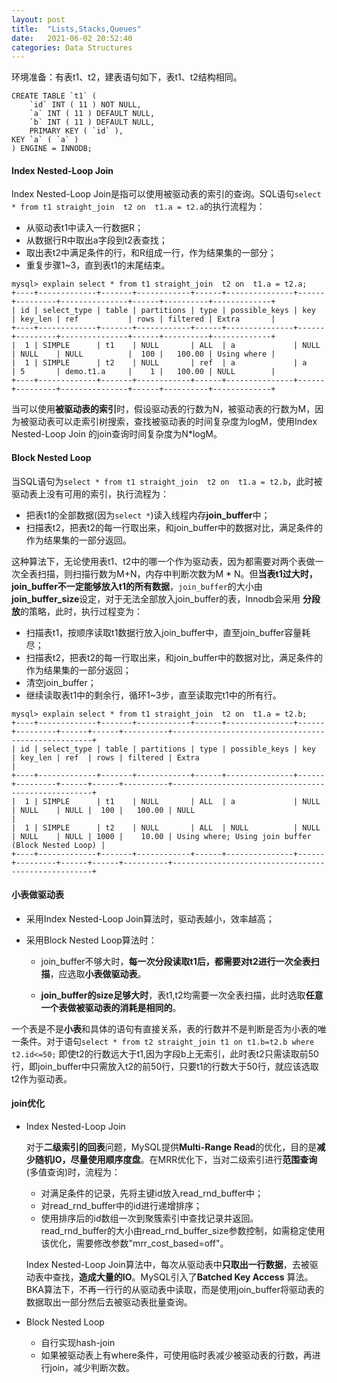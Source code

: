 ```yaml
---
layout: post
title:  "Lists,Stacks,Queues"
date:   2021-06-02 20:52:40
categories: Data Structures
---
```


环境准备：有表t1、t2，建表语句如下，表t1、t2结构相同。
```
CREATE TABLE `t1` (
	`id` INT ( 11 ) NOT NULL,
	`a` INT ( 11 ) DEFAULT NULL,
	`b` INT ( 11 ) DEFAULT NULL,
	PRIMARY KEY ( `id` ),
KEY `a` ( `a` ) 
) ENGINE = INNODB;
```



#### Index Nested-Loop Join

Index Nested-Loop Join是指可以使用被驱动表的索引的查询。SQL语句`select * from t1 straight_join  t2 on  t1.a = t2.a`的执行流程为：

* 从驱动表t1中读入一行数据R；
* 从数据行R中取出a字段到t2表查找；
* 取出表t2中满足条件的行，和R组成一行，作为结果集的一部分；
* 重复步骤1~3，直到表t1的末尾结束。

```
mysql> explain select * from t1 straight_join  t2 on  t1.a = t2.a;
+----+-------------+-------+------------+------+---------------+------+---------+---------------+------+----------+-------------+
| id | select_type | table | partitions | type | possible_keys | key  | key_len | ref           | rows | filtered | Extra       |
+----+-------------+-------+------------+------+---------------+------+---------+---------------+------+----------+-------------+
|  1 | SIMPLE      | t1    | NULL       | ALL  | a             | NULL | NULL    | NULL          |  100 |   100.00 | Using where |
|  1 | SIMPLE      | t2    | NULL       | ref  | a             | a    | 5       | demo.t1.a     |    1 |   100.00 | NULL        |
+----+-------------+-------+------------+------+---------------+------+---------+---------------+------+----------+-------------+
```

当可以使用**被驱动表的索引**时，假设驱动表的行数为N，被驱动表的行数为M，因为被驱动表可以走索引树搜索，查找被驱动表的时间复杂度为logM，使用Index Nested-Loop Join
的join查询时间复杂度为N*logM。


#### Block Nested Loop


当SQL语句为`select * from t1 straight_join  t2 on  t1.a = t2.b`，此时被驱动表上没有可用的索引，执行流程为：

* 把表t1的全部数据(因为`select *`)读入线程内存**join_buffer**中；
* 扫描表t2，把表t2的每一行取出来，和join_buffer中的数据对比，满足条件的作为结果集的一部分返回。


这种算法下，无论使用表t1、t2中的哪一个作为驱动表，因为都需要对两个表做一次全表扫描，则扫描行数为M+N，内存中判断次数为M * N。但**当表t1过大时，
join_buffer不一定能够放入t1的所有数据**，`join_buffer`的大小由**join_buffer_size**设定，对于无法全部放入join_buffer的表，Innodb会采用
**分段放**的策略，此时，执行过程变为：

* 扫描表t1，按顺序读取t1数据行放入join_buffer中，直至join_buffer容量耗尽；
* 扫描表t2，把表t2的每一行取出来，和join_buffer中的数据对比，满足条件的作为结果集的一部分返回；
* 清空join_buffer；
* 继续读取表t1中的剩余行，循环1~3步，直至读取完t1中的所有行。

```
mysql> explain select * from t1 straight_join  t2 on  t1.a = t2.b;
+----+-------------+-------+------------+------+---------------+------+---------+------+------+----------+----------------------------------------------------+
| id | select_type | table | partitions | type | possible_keys | key  | key_len | ref  | rows | filtered | Extra                                              |
+----+-------------+-------+------------+------+---------------+------+---------+------+------+----------+----------------------------------------------------+
|  1 | SIMPLE      | t1    | NULL       | ALL  | a             | NULL | NULL    | NULL |  100 |   100.00 | NULL                                               |
|  1 | SIMPLE      | t2    | NULL       | ALL  | NULL          | NULL | NULL    | NULL | 1000 |    10.00 | Using where; Using join buffer (Block Nested Loop) |
+----+-------------+-------+------------+------+---------------+------+---------+------+------+----------+----------------------------------------------------+
```

#### 小表做驱动表

* 采用Index Nested-Loop Join算法时，驱动表越小，效率越高；

* 采用Block Nested Loop算法时：

    * join_buffer不够大时，**每一次分段读取t1后，都需要对t2进行一次全表扫描**，应选取**小表做驱动表**。

    * **join_buffer的size足够大时**，表t1,t2均需要一次全表扫描，此时选取**任意一个表做被驱动表的消耗是相同的**。
    
一个表是不是**小表**和具体的语句有直接关系，表的行数并不是判断是否为小表的唯一条件。对于语句`select * from t2 straight_join t1 on t1.b=t2.b where t2.id<=50;`
即使t2的行数远大于t1,因为字段b上无索引，此时表t2只需读取前50行，即join_buffer中只需放入t2的前50行，只要t1的行数大于50行，就应该选取t2作为驱动表。   


#### join优化

* Index Nested-Loop Join

    对于**二级索引的回表**问题，MySQL提供**Multi-Range Read**的优化，目的是**减少随机IO，尽量使用顺序度盘**。在MRR优化下，当对二级索引进行**范围查询**(多值查询)时，流程为：
    * 对满足条件的记录，先将主键id放入read_rnd_buffer中；
    * 对read_rnd_buffer中的id进行递增排序；
    * 使用排序后的id数组一次到聚簇索引中查找记录并返回。
    read_rnd_buffer的大小由read_rnd_buffer_size参数控制，如需稳定使用该优化，需要修改参数"mrr_cost_based=off"。
    
    Index Nested-Loop Join算法中，每次从驱动表中**只取出一行数据**，去被驱动表中查找，**造成大量的IO**。MySQL引入了**Batched Key Access**
    算法。BKA算法下，不再一行行的从驱动表中读取，而是使用join_buffer将驱动表的数据取出一部分然后去被驱动表批量查询。



* Block Nested Loop
    
    * 自行实现hash-join
    * 如果被驱动表上有where条件，可使用临时表减少被驱动表的行数，再进行join，减少判断次数。       